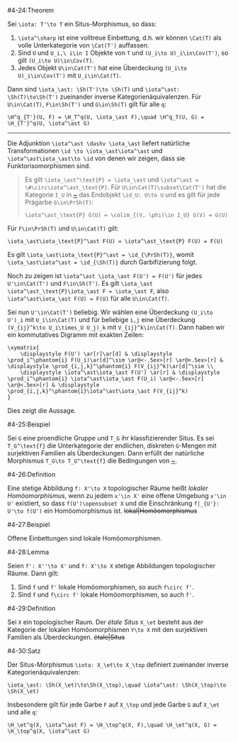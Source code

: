 #4-24:Theorem

Sei `\iota: T'\to T` ein Situs-Morphismus, so dass:

1. `\iota^\sharp` ist eine volltreue Einbettung, d.h. wir können `\Cat(T)` als volle Unterkategorie von `\Cat(T')` auffassen.
2. Sind `U` und `U_i,\ i\in I` Objekte von `T` und `(U_i\to U)_i\in\Cov(T')`, so gilt `(U_i\to U)\in\Cov(T)`.
3. Jedes Objekt `U\in\Cat(T')` hat eine Überdeckung `(U_i\to U)_i\in\Cov(T')` mit `U_i\in\Cat(T)`.

Dann sind `\iota_\ast: \Sh(T')\to \Sh(T)` und `\iota^\ast: \Sh(T)\to\Sh(T')` zueinander inverse Kategorienäquivalenzen. Für `U\in\Cat(T)`, `F\in\Sh(T')` und `G\in\Sh(T)` gilt für alle `q`:

    \H^q_{T'}(U, F) = \H_T^q(U, \iota_\ast F),\quad \H^q_T(U, G) = \H_{T'}^q(U, \iota^\ast G)

---

Die Adjunktion `\iota^\ast \dashv \iota_\ast` liefert natürliche Transformationen `\id \to \iota_\ast\iota^\ast` und `\iota^\ast\iota_\ast\to \id` von denen wir zeigen, dass sie Funktorisomorphismen sind.

> Es gilt `\iota_\ast^\text{P} = \iota_\ast` und `\iota^\ast = \#\circ\iota^\ast_\text{P}`. Für `U\in\Cat(T)\subset\Cat(T')` hat die Kategorie `I_U` in [~](#2-44) das Endobjekt `\id_U: U\to U` und es gilt für jede Prägarbe `G\in\PrSh(T)`:
>
>     \iota^\ast_\text{P} G(U) = \colim_{(V, \phi)\in I_U} G(V) = G(U)

Für `F\in\PrSh(T)` und `U\in\Cat(T)` gilt:

    \iota_\ast\iota_\text{P}^\ast F(U) = \iota^\ast_\text{P} F(U) = F(U)

Es gilt `\iota_\ast\iota_\text{P}^\ast = \id_{\PrSh(T)}`, womit `\iota_\ast\iota^\ast = \id_{\Sh(T)}` durch Garbifizierung folgt.

Noch zu zeigen ist `\iota^\ast \iota_\ast F(U') = F(U')` für jedes `U'\in\Cat(T')` und `F\in\Sh(T')`. Es gilt `\iota_\ast \iota^\ast_\text{P}\iota_\ast F = \iota_\ast F`, also `\iota^\ast\iota_\ast F(U) = F(U)` für alle `U\in\Cat(T)`.

Sei nun `U'\in\Cat(T')` beliebig. Wir wählen eine Überdeckung `(U_i\to U')_i` mit `U_i\in\Cat(T)` und für beliebige `i,j` eine Überdeckung `(V_{ij}^k\to U_i\times_U U_j)_k` mit `V_{ij}^k\in\Cat(T)`. Dann haben wir ein kommutatives Digramm mit exakten Zeilen:

    \xymatrix{
        \displaystyle F(U') \ar[r]\ar[d] & \displaystyle \prod_i^\phantom{i} F(U_i)\ar[d]^\sim \ar@<-.5ex>[r] \ar@<.5ex>[r] & \displaystyle \prod_{i,j,k}^\phantom{i} F(V_{ij}^k)\ar[d]^\sim \\
        \displaystyle \iota^\ast\iota_\ast F(U') \ar[r] & \displaystyle \prod_i^\phantom{i} \iota^\ast\iota_\ast F(U_i) \ar@<-.5ex>[r] \ar@<.5ex>[r] & \displaystyle \prod_{i,j,k}^\phantom{i}\iota^\ast\iota_\ast F(V_{ij}^k)
    }

Dies zeigt die Aussage.

#4-25:Beispiel

Sei `G` eine proendliche Gruppe und `T_G` ihr klassfizierender Situs. Es sei `T_G^\text{f}` die Unterkategorie der endlichen, diskreten `G`-Mengen mit surjektiven Familien als Überdeckungen. Dann erfüllt der natürliche Morphismus `T_G\to T_G^\text{f}` die Bedingungen von [~](#4-24).

#4-26:Definition

Eine stetige Abbildung `f: X'\to X` topologischer Räume heißt *lokaler Homöomorphismus*, wenn zu jedem `x'\in X'` eine offene Umgebung `x'\in U'` existiert, so dass `f(U')\opensubset X` und die Einschränkung `f|_{U'}: U'\to f(U')` ein Homöomorphismus ist. ~~lokal|Homöomorphismus~~

#4-27:Beispiel

Offene Einbettungen sind lokale Homöomorphismen.

#4-28:Lemma

Seien `f': X''\to X'` und `f: X'\to X` stetige Abbildungen topologischer Räume. Dann gilt:

1. Sind `f` und `f'` lokale Homöomorphismen, so auch `f\circ f'`.
2. Sind `f` und `f\circ f'` lokale Homöomorphismen, so auch `f'`.

#4-29:Definition

Sei `X` ein topologischer Raum. Der *étale Situs* `X_\et` besteht aus der Kategorie der lokalen Homöomorphismen `Y\to X` mit den surjektiven Familien als Überdeckungen. ~~étale|Situs~~

#4-30:Satz

Der Situs-Morphismus `\iota: X_\et\to X_\top` definiert zueinander inverse Kategorienäquivalenzen:

    \iota_\ast: \Sh(X_\et)\to\Sh(X_\top),\quad \iota^\ast: \Sh(X_\top)\to \Sh(X_\et)

Insbesondere gilt für jede Garbe `F` auf `X_\top` und jede Garbe `G` auf `X_\et` und alle `q`:

    \H_\et^q(X, \iota^\ast F) = \H_\top^q(X, F),\quad \H_\et^q(X, G) = \H_\top^q(X, \iota^\ast G)
